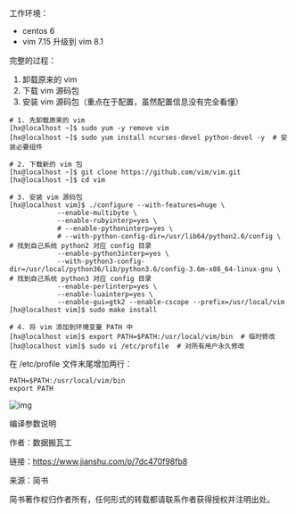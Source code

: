 工作环境：

- centos 6
- vim 7.15 升级到 vim 8.1

完整的过程：

1. 卸载原来的 vim
2. 下载 vim 源码包
3. 安装 vim 源码包（重点在于配置，虽然配置信息没有完全看懂）

```
# 1. 先卸载原来的 vim
[hx@localhost ~]$ sudo yum -y remove vim
[hx@localhost ~]$ sudo yum install ncurses-devel python-devel -y  # 安装必要组件

# 2. 下载新的 vim 包
[hx@localhost ~]$ git clone https://github.com/vim/vim.git
[hx@localhost ~]$ cd vim 

# 3. 安装 vim 源码包
[hx@localhost vim]$ ./configure --with-features=huge \
            --enable-multibyte \
            --enable-rubyinterp=yes \
            # --enable-pythoninterp=yes \
            # --with-python-config-dir=/usr/lib64/python2.6/config \  # 找到自己系统 python2 对应 config 目录
            --enable-python3interp=yes \
            --with-python3-config-dir=/usr/local/python36/lib/python3.6/config-3.6m-x86_64-linux-gnu \  # 找到自己系统 python3 对应 config 目录
            --enable-perlinterp=yes \
            --enable-luainterp=yes \
            --enable-gui=gtk2 --enable-cscope --prefix=/usr/local/vim
[hx@localhost vim]$ sudo make install

# 4. 将 vim 添加到环境变量 PATH 中
[hx@localhost vim]$ export PATH=$PATH:/usr/local/vim/bin  # 临时修改
[hx@localhost vim]$ sudo vi /etc/profile  # 对所有用户永久修改
```

在 /etc/profile 文件末尾增加两行：

```
PATH=$PATH:/usr/local/vim/bin
export PATH
```



![img](https:////upload-images.jianshu.io/upload_images/11455432-f19610d0a7a98dd1.png?imageMogr2/auto-orient/strip%7CimageView2/2/w/583/format/webp)

编译参数说明

作者：数据搬瓦工

链接：https://www.jianshu.com/p/7dc470f98fb8

来源：简书

简书著作权归作者所有，任何形式的转载都请联系作者获得授权并注明出处。